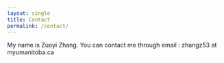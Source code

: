 ```yaml
---
layout: single
title: Contact
permalink: /contact/
---
```


My name is Zuoyi Zhang. You can contact me through email : zhangz53 at myumanitoba.ca

